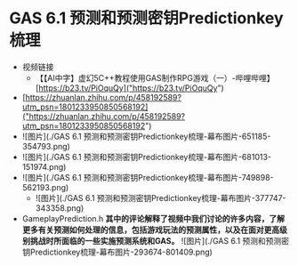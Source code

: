 # GAS 6.1 预测和预测密钥Predictionkey梳理
- 视频链接
    - 【【AI中字】虚幻5C++教程使用GAS制作RPG游戏（一）-哔哩哔哩】 [https://b23.tv/PiOquQy]("https://b23.tv/PiOquQy")
-  [https://zhuanlan.zhihu.com/p/458192589?utm_psn=1801233950850568192]("https://zhuanlan.zhihu.com/p/458192589?utm_psn=1801233950850568192")
-  ![图片](./GAS 6.1 预测和预测密钥Predictionkey梳理-幕布图片-651185-354793.png)
-  ![图片](./GAS 6.1 预测和预测密钥Predictionkey梳理-幕布图片-681013-151974.png)
-  ![图片](./GAS 6.1 预测和预测密钥Predictionkey梳理-幕布图片-749898-562193.png)
    -  ![图片](./GAS 6.1 预测和预测密钥Predictionkey梳理-幕布图片-377747-343358.png)
- GameplayPrediction.h **其中的评论解释了视频中我们讨论的许多内容，了解更多有关预测如何处理的信息，包括游戏玩法的预测属性，以及在面对更高级别挑战时所面临的一些实施预测系统和GAS。** ![图片](./GAS 6.1 预测和预测密钥Predictionkey梳理-幕布图片-293674-801409.png)